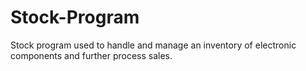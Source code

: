 # Stock-Program
Stock program used to handle and manage an inventory of electronic components and further process sales.

